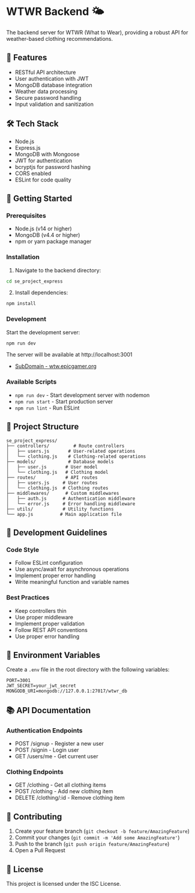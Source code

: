 # WTWR Backend 🌤️

The backend server for WTWR (What to Wear), providing a robust API for weather-based clothing recommendations.

## 🎯 Features

- RESTful API architecture
- User authentication with JWT
- MongoDB database integration
- Weather data processing
- Secure password handling
- Input validation and sanitization

## 🛠️ Tech Stack

- Node.js
- Express.js
- MongoDB with Mongoose
- JWT for authentication
- bcryptjs for password hashing
- CORS enabled
- ESLint for code quality

## 🚀 Getting Started

### Prerequisites

- Node.js (v14 or higher)
- MongoDB (v4.4 or higher)
- npm or yarn package manager

### Installation

1. Navigate to the backend directory:

```bash
cd se_project_express
```

2. Install dependencies:

```bash
npm install
```

### Development

Start the development server:

```bash
npm run dev
```

The server will be available at http://localhost:3001

- [SubDomain - wtw.epicgamer.org](https://wtw.epicgamer.org)

### Available Scripts

- `npm run dev` - Start development server with nodemon
- `npm run start` - Start production server
- `npm run lint` - Run ESLint

## 📁 Project Structure

```
se_project_express/
├── controllers/         # Route controllers
│   ├── users.js       # User-related operations
│   └── clothing.js    # Clothing-related operations
├── models/            # Database models
│   ├── user.js       # User model
│   └── clothing.js   # Clothing model
├── routes/           # API routes
│   ├── users.js     # User routes
│   └── clothing.js  # Clothing routes
├── middlewares/      # Custom middlewares
│   ├── auth.js      # Authentication middleware
│   └── error.js     # Error handling middleware
├── utils/           # Utility functions
└── app.js          # Main application file
```

## 🔧 Development Guidelines

### Code Style

- Follow ESLint configuration
- Use async/await for asynchronous operations
- Implement proper error handling
- Write meaningful function and variable names

### Best Practices

- Keep controllers thin
- Use proper middleware
- Implement proper validation
- Follow REST API conventions
- Use proper error handling

## 🔐 Environment Variables

Create a `.env` file in the root directory with the following variables:

```
PORT=3001
JWT_SECRET=your_jwt_secret
MONGODB_URI=mongodb://127.0.0.1:27017/wtwr_db
```

## 📚 API Documentation

### Authentication Endpoints

- POST /signup - Register a new user
- POST /signin - Login user
- GET /users/me - Get current user

### Clothing Endpoints

- GET /clothing - Get all clothing items
- POST /clothing - Add new clothing item
- DELETE /clothing/:id - Remove clothing item

## 🤝 Contributing

1. Create your feature branch (`git checkout -b feature/AmazingFeature`)
2. Commit your changes (`git commit -m 'Add some AmazingFeature'`)
3. Push to the branch (`git push origin feature/AmazingFeature`)
4. Open a Pull Request

## 📝 License

This project is licensed under the ISC License.
